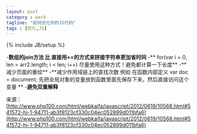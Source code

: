 ```yaml
---
layout: post
category : work
tagline: "如何优化你的JS代码"
tags : [优化,JS]
---
```

{% include JB/setup %}

-**数组的join方法 比 直接用+=的方式来拼接字符串更加省时间**
-** for(var i = 0, len = arr2.length; i < len; i++) 尽量使用这种方式！避免都计算一下长度**
-** 减少页面的重绘**
-**减少作用域链上的查找次数 例如 在函数内部定义 var doc = document;  先把全局对象的变量放到函数里面先保存下来，然后直接访问这个变量 **
-**避免双重解释**

来源：[http://www.php100.com/html/webkaifa/javascript/2012/0619/10568.html#541572-hi-1-94711-ab3f8123cf330c04ec052899d011bfa6](http://www.php100.com/html/webkaifa/javascript/2012/0619/10568.html#541572-hi-1-94711-ab3f8123cf330c04ec052899d011bfa6)




